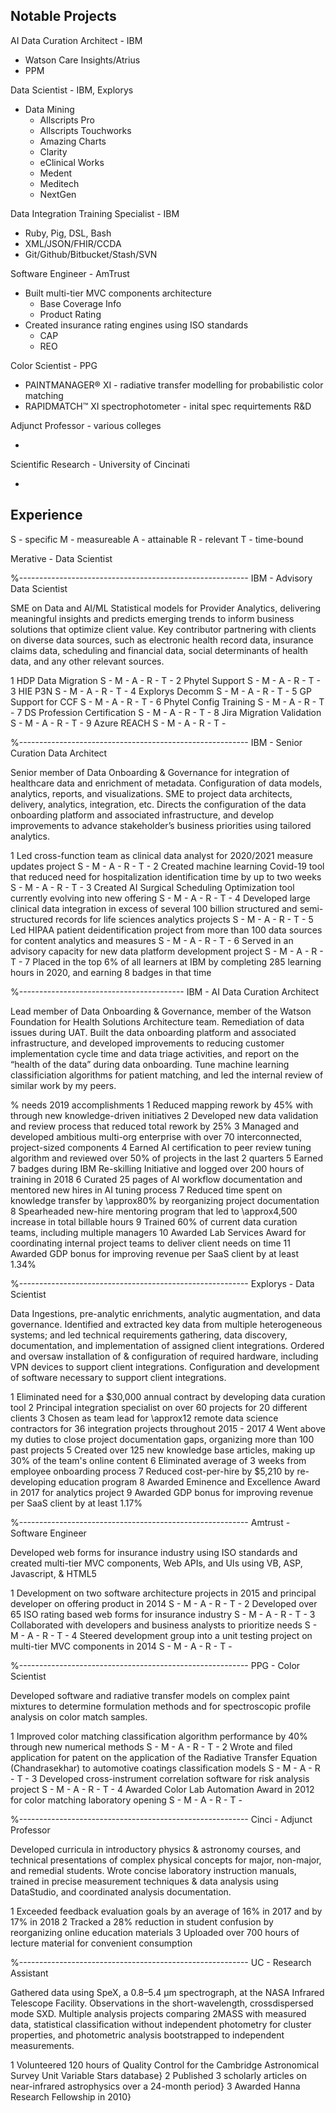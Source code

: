 ## Notable Projects

AI Data Curation Architect - IBM

* Watson Care Insights/Atrius
* PPM

Data Scientist - IBM, Explorys

* Data Mining
    * Allscripts Pro
    * Allscripts Touchworks
    * Amazing Charts
    * Clarity
    * eClinical Works
    * Medent
    * Meditech
    * NextGen

Data Integration Training Specialist - IBM

* Ruby, Pig, DSL, Bash
* XML/JSON/FHIR/CCDA
* Git/Github/Bitbucket/Stash/SVN

Software Engineer - AmTrust

* Built multi-tier MVC components architecture
    * Base Coverage Info
    * Product Rating
* Created insurance rating engines using ISO standards
    * CAP
    * REO

Color Scientist - PPG

* PAINTMANAGER® XI - radiative transfer modelling for probabilistic color matching
* RAPIDMATCH™ XI spectrophotometer - inital spec requirtements R&D

Adjunct Professor - various colleges

*

Scientific Research - University of Cincinati

*


## Experience

S - specific
M - measureable
A - attainable
R - relevant
T - time-bound

Merative - Data Scientist


%---------------------------------------------------------
IBM - Advisory Data Scientist

SME on Data and AI/ML Statistical models for Provider Analytics, delivering meaningful insights and predicts emerging trends to inform business solutions that optimize client value.  Key contributor partnering with clients on diverse data sources, such as electronic health record data, insurance claims data, scheduling and financial data, social determinants of health data, and any other relevant sources.

1 HDP Data Migration
  S -
  M -
  A -
  R -
  T -
2 Phytel Support
  S -
  M -
  A -
  R -
  T -
3 HIE P3N
  S -
  M -
  A -
  R -
  T -
4 Explorys Decomm
  S -
  M -
  A -
  R -
  T -
5 GP Support for CCF
  S -
  M -
  A -
  R -
  T -
6 Phytel Config Training
  S -
  M -
  A -
  R -
  T -
7 DS Profession Certification
  S -
  M -
  A -
  R -
  T -
8 Jira Migration Validation
  S -
  M -
  A -
  R -
  T -
9 Azure REACH
  S -
  M -
  A -
  R -
  T -

%---------------------------------------------------------
IBM - Senior Curation Data Architect

Senior member of Data Onboarding & Governance for integration of healthcare data and enrichment of metadata. Configuration of data models, analytics, reports, and visualizations. SME to project data architects, delivery, analytics, integration, etc. Directs the configuration of the data onboarding platform and associated infrastructure, and develop improvements to advance stakeholder’s business priorities using tailored analytics.

1 Led cross-function team as clinical data analyst for 2020/2021 measure updates project
  S -
  M -
  A -
  R -
  T -
2 Created machine learning Covid-19 tool that reduced need for hospitalization identification time by up to two weeks
  S -
  M -
  A -
  R -
  T -
3 Created AI Surgical Scheduling Optimization tool currently evolving into new offering
  S -
  M -
  A -
  R -
  T -
4 Developed large clinical data integration in excess of several 100 billion structured and semi-structured records for life sciences analytics projects
  S -
  M -
  A -
  R -
  T -
5 Led HIPAA patient deidentification project from more than 100 data sources for content analytics and measures
  S -
  M -
  A -
  R -
  T -
6 Served in an advisory capacity for new data platform development project
  S -
  M -
  A -
  R -
  T -
7 Placed in the top 6\% of all learners at IBM by completing 285 learning hours in 2020, and earning 8 badges in that time


%-----------------------------------------
IBM - AI Data Curation Architect

Lead member of Data Onboarding & Governance, member of the Watson Foundation for Health Solutions Architecture team.  Remediation of data issues during UAT.  Built the data onboarding platform and associated infrastructure, and developed improvements to reducing customer implementation cycle time and data triage activities, and report on the “health of the data” during data onboarding.  Tune machine learning classificiation algorithms for patient matching, and led the internal review of similar work by my peers.

% needs 2019 accomplishments
1 Reduced mapping rework by 45\% with through new knowledge-driven initiatives
2 Developed new data validation and review process that reduced total rework by 25\%
3 Managed and developed ambitious multi-org enterprise with over 70 interconnected, project-sized components
4 Earned AI certification to peer review tuning algorithm and reviewed over 50\% of projects in the last 2 quarters
5 Earned 7 badges during IBM Re-skilling Initiative and logged over 200 hours of training in 2018
6 Curated 25 pages of AI workflow documentation and mentored new hires in AI tuning process
7 Reduced time spent on knowledge transfer by \approx80\% by reorganizing project documentation
8 Spearheaded new-hire mentoring program that led to \approx4,500 increase in total billable hours
9 Trained 60\% of current data curation teams, including multiple managers
10 Awarded Lab Services Award for coordinating internal project teams to deliver client needs on time
11 Awarded GDP bonus for improving revenue per SaaS client by at least 1.34\%

%---------------------------------------------------------
Explorys - Data Scientist

Data Ingestions, pre-analytic enrichments, analytic augmentation, and data governance.  Identified and extracted key data from multiple heterogeneous systems; and led technical requirements gathering, data discovery, documentation, and implementation of assigned client integrations.  Ordered and oversaw installation of \& configuration of required hardware, including VPN devices to support client integrations.  Configuration and development of software necessary to support client integrations.

1 Eliminated need for a \$30,000 annual contract by developing data curation tool
2 Principal integration specialist on over 60 projects for 20 different clients
3 Chosen as team lead for \approx12 remote data science contractors for 36 integration projects throughout 2015 - 2017
4 Went above my duties to close project documentation gaps, organizing more than 100 past projects
5 Created over 125 new knowledge base articles, making up 30\% of the team's online content
6 Eliminated average of 3 weeks from employee onboarding process
7 Reduced cost-per-hire by \$5,210 by re-developing education program
8 Awarded Eminence and Excellence Award in 2017 for analytics project
9 Awarded GDP bonus for improving revenue per SaaS client by at least 1.17\%

%---------------------------------------------------------
Amtrust - Software Engineer

Developed web forms for insurance industry using ISO standards and created multi-tier MVC components, Web APIs, and UIs using VB, ASP, Javascript, \& HTML5

1 Development on two software architecture projects in 2015 and principal developer on offering product in 2014
  S -
  M -
  A -
  R -
  T -
2 Developed over 65 ISO rating based web forms for insurance industry
  S -
  M -
  A -
  R -
  T -
3 Collaborated with developers and business analysts to prioritize needs
  S -
  M -
  A -
  R -
  T -
4 Steered development group into a unit testing project on multi-tier MVC components in 2014
  S -
  M -
  A -
  R -
  T -

%---------------------------------------------------------
PPG - Color Scientist

Developed software and radiative transfer models on complex paint mixtures to determine formulation methods and for spectroscopic profile analysis on color match samples.

1 Improved color matching classification algorithm performance by 40\% through new numerical methods
  S -
  M -
  A -
  R -
  T -
2 Wrote and filed application for patent on the application of the Radiative Transfer Equation (Chandrasekhar) to automotive coatings classification models
  S -
  M -
  A -
  R -
  T -
3 Developed cross-instrument correlation software for risk analysis project
  S -
  M -
  A -
  R -
  T -
4 Awarded Color Lab Automation Award in 2012 for color matching laboratory opening
  S -
  M -
  A -
  R -
  T -

%---------------------------------------------------------
Cinci - Adjunct Professor

Developed curricula in introductory physics \& astronomy courses, and technical presentations of complex physical concepts for major, non-major, and remedial students.  Wrote concise laboratory instruction manuals, trained in precise measurement techniques \& data analysis using DataStudio, and coordinated analysis documentation.

1 Exceeded feedback evaluation goals by an average of 16\% in 2017 and by 17\% in 2018
2 Tracked a 28\% reduction in student confusion by reorganizing online education materials
3 Uploaded over 700 hours of lecture material for convenient consumption

%---------------------------------------------------------
UC - Research Assistant

Gathered data using SpeX, a 0.8–5.4 μm spectrograph, at the NASA Infrared Telescope Facility.  Observations in the short-wavelength, crossdispersed mode SXD.  Multiple analysis projects comparing 2MASS with measured data, statistical classification without independent photometry for cluster properties, and photometric analysis bootstrapped to independent measurements.

1 Volunteered 120 hours of Quality Control for the Cambridge Astronomical Survey Unit Variable Stars database}
2 Published 3 scholarly articles on near-infrared astrophysics over a 24-month period}
3 Awarded Hanna Research Fellowship in 2010}
